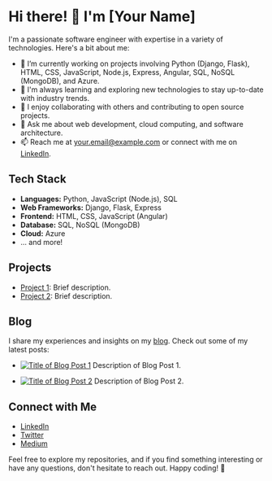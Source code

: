 # Hi there! 👋 I'm [Your Name]

I'm a passionate software engineer with expertise in a variety of technologies. Here's a bit about me:

- 🔭 I’m currently working on projects involving Python (Django, Flask), HTML, CSS, JavaScript, Node.js, Express, Angular, SQL, NoSQL (MongoDB), and Azure.
- 🌱 I'm always learning and exploring new technologies to stay up-to-date with industry trends.
- 👯 I enjoy collaborating with others and contributing to open source projects.
- 💬 Ask me about web development, cloud computing, and software architecture.
- 📫 Reach me at [your.email@example.com](mailto:your.email@example.com) or connect with me on [LinkedIn](https://www.linkedin.com/in/yourusername/).

## Tech Stack

- **Languages:** Python, JavaScript (Node.js), SQL
- **Web Frameworks:** Django, Flask, Express
- **Frontend:** HTML, CSS, JavaScript (Angular)
- **Database:** SQL, NoSQL (MongoDB)
- **Cloud:** Azure
- ... and more!

## Projects

- [Project 1](https://github.com/yourusername/project1): Brief description.
- [Project 2](https://github.com/yourusername/project2): Brief description.

## Blog

I share my experiences and insights on my [blog](https://yourbloglink.com). Check out some of my latest posts:

- [![Title of Blog Post 1](path/to/your/media/logo.png)](https://yourbloglink.com/post1)
  Description of Blog Post 1.

- [![Title of Blog Post 2](path/to/your/media/logo.png)](https://yourbloglink.com/post2)
  Description of Blog Post 2.

## Connect with Me

- [LinkedIn](https://www.linkedin.com/in/yourusername/)
- [Twitter](https://twitter.com/yourtwitterhandle)
- [Medium](https://medium.com/@yourmediumusername)

Feel free to explore my repositories, and if you find something interesting or have any questions, don't hesitate to reach out. Happy coding! 🚀
